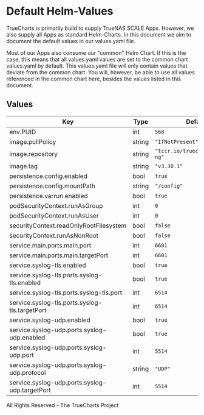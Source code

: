 # Default Helm-Values

TrueCharts is primarily build to supply TrueNAS SCALE Apps.
However, we also supply all Apps as standard Helm-Charts. In this document we aim to document the default values in our values.yaml file.

Most of our Apps also consume our "common" Helm Chart.
If this is the case, this means that all values.yaml values are set to the common chart values.yaml by default. This values.yaml file will only contain values that deviate from the common chart.
You will, however, be able to use all values referenced in the common chart here, besides the values listed in this document.

## Values

| Key | Type | Default | Description |
|-----|------|---------|-------------|
| env.PUID | int | `568` |  |
| image.pullPolicy | string | `"IfNotPresent"` |  |
| image.repository | string | `"tccr.io/truecharts/syslog-ng"` |  |
| image.tag | string | `"v3.30.1"` |  |
| persistence.config.enabled | bool | `true` |  |
| persistence.config.mountPath | string | `"/config"` |  |
| persistence.varrun.enabled | bool | `true` |  |
| podSecurityContext.runAsGroup | int | `0` |  |
| podSecurityContext.runAsUser | int | `0` |  |
| securityContext.readOnlyRootFilesystem | bool | `false` |  |
| securityContext.runAsNonRoot | bool | `false` |  |
| service.main.ports.main.port | int | `6601` |  |
| service.main.ports.main.targetPort | int | `6601` |  |
| service.syslog-tls.enabled | bool | `true` |  |
| service.syslog-tls.ports.syslog-tls.enabled | bool | `true` |  |
| service.syslog-tls.ports.syslog-tls.port | int | `6514` |  |
| service.syslog-tls.ports.syslog-tls.targetPort | int | `6514` |  |
| service.syslog-udp.enabled | bool | `true` |  |
| service.syslog-udp.ports.syslog-udp.enabled | bool | `true` |  |
| service.syslog-udp.ports.syslog-udp.port | int | `5514` |  |
| service.syslog-udp.ports.syslog-udp.protocol | string | `"UDP"` |  |
| service.syslog-udp.ports.syslog-udp.targetPort | int | `5514` |  |

All Rights Reserved - The TrueCharts Project
